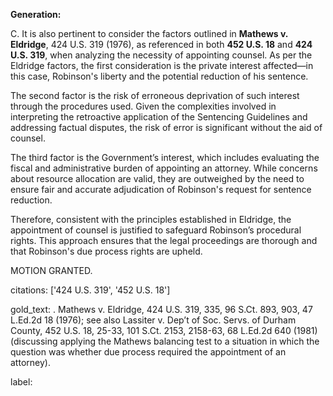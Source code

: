 **Generation:**

C.
It is also pertinent to consider the factors outlined in **Mathews v. Eldridge**, 424 U.S. 319 (1976), as referenced in both **452 U.S. 18** and **424 U.S. 319**, when analyzing the necessity of appointing counsel. As per the Eldridge factors, the first consideration is the private interest affected—in this case, Robinson's liberty and the potential reduction of his sentence.

The second factor is the risk of erroneous deprivation of such interest through the procedures used. Given the complexities involved in interpreting the retroactive application of the Sentencing Guidelines and addressing factual disputes, the risk of error is significant without the aid of counsel.

The third factor is the Government’s interest, which includes evaluating the fiscal and administrative burden of appointing an attorney. While concerns about resource allocation are valid, they are outweighed by the need to ensure fair and accurate adjudication of Robinson's request for sentence reduction.

Therefore, consistent with the principles established in Eldridge, the appointment of counsel is justified to safeguard Robinson’s procedural rights. This approach ensures that the legal proceedings are thorough and that Robinson's due process rights are upheld.

MOTION GRANTED.

citations: ['424 U.S. 319', '452 U.S. 18']

gold_text: . Mathews v. Eldridge, 424 U.S. 319, 335, 96 S.Ct. 893, 903, 47 L.Ed.2d 18 (1976); see also Lassiter v. Dep’t of Soc. Servs. of Durham County, 452 U.S. 18, 25-33, 101 S.Ct. 2153, 2158-63, 68 L.Ed.2d 640 (1981) (discussing applying the Mathews balancing test to a situation in which the question was whether due process required the appointment of an attorney).

label: 